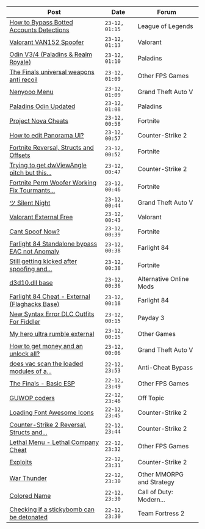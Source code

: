 |Post|Date|Forum|
|----|----|-----|
|[How to Bypass Botted Accounts Detections](https://www.unknowncheats.me/forum/league-of-legends/612915-bypass-botted-accounts-detections.html)|`23-12, 01:15`|League of Legends|
|[Valorant VAN152 Spoofer](https://www.unknowncheats.me/forum/valorant/614831-valorant-van152-spoofer.html)|`23-12, 01:13`|Valorant|
|[Odin V3/4 (Paladins & Realm Royale)](https://www.unknowncheats.me/forum/paladins/576012-odin-v3-4-paladins-realm-royale.html)|`23-12, 01:10`|Paladins|
|[The Finals universal weapons anti recoil](https://www.unknowncheats.me/forum/other-fps-games/615780-finals-universal-weapons-anti-recoil.html)|`23-12, 01:09`|Other FPS Games|
|[Nenyooo Menu](https://www.unknowncheats.me/forum/grand-theft-auto-v/488777-nenyooo-menu.html)|`23-12, 01:09`|Grand Theft Auto V|
|[Paladins Odin Updated](https://www.unknowncheats.me/forum/paladins/515266-paladins-odin-updated.html)|`23-12, 01:08`|Paladins|
|[Project Nova Cheats](https://www.unknowncheats.me/forum/fortnite/608047-project-nova-cheats.html)|`23-12, 00:58`|Fortnite|
|[How to edit Panorama UI?](https://www.unknowncheats.me/forum/counter-strike-2-a/595359-edit-panorama-ui.html)|`23-12, 00:57`|Counter-Strike 2|
|[Fortnite Reversal, Structs and Offsets](https://www.unknowncheats.me/forum/fortnite/235061-fortnite-reversal-structs-offsets.html)|`23-12, 00:52`|Fortnite|
|[Trying to get dwViewAngle pitch but this...](https://www.unknowncheats.me/forum/counter-strike-2-a/616333-trying-dwviewangle-pitch-happens.html)|`23-12, 00:47`|Counter-Strike 2|
|[Fortnite Perm Woofer Working Fix Tourmants...](https://www.unknowncheats.me/forum/fortnite/603652-fortnite-perm-woofer-fix-tourmants-kick.html)|`23-12, 00:46`|Fortnite|
|[ツ Silent Night](https://www.unknowncheats.me/forum/grand-theft-auto-v/604599-silent-night.html)|`23-12, 00:44`|Grand Theft Auto V|
|[Valorant External Free](https://www.unknowncheats.me/forum/valorant/612035-valorant-external-free.html)|`23-12, 00:43`|Valorant|
|[Cant Spoof Now?](https://www.unknowncheats.me/forum/fortnite/615926-cant-spoof.html)|`23-12, 00:39`|Fortnite|
|[Farlight 84 Standalone bypass EAC not Anomaly](https://www.unknowncheats.me/forum/farlight-84-a/616332-farlight-84-standalone-bypass-eac-anomaly.html)|`23-12, 00:38`|Farlight 84|
|[Still getting kicked after spoofing and...](https://www.unknowncheats.me/forum/fortnite/616268-getting-kicked-spoofing-cleaning.html)|`23-12, 00:38`|Fortnite|
|[d3d10.dll base](https://www.unknowncheats.me/forum/alternative-online-mods/616010-d3d10-dll-base.html)|`23-12, 00:36`|Alternative Online Mods|
|[Farlight 84 Cheat - External (Flaghacks Base)](https://www.unknowncheats.me/forum/farlight-84-a/611333-farlight-84-cheat-external-flaghacks-base.html)|`23-12, 00:18`|Farlight 84|
|[New Syntax Error DLC Outfits For Fiddler](https://www.unknowncheats.me/forum/payday-3-a/614829-syntax-error-dlc-outfits-fiddler.html)|`23-12, 00:15`|Payday 3|
|[My hero ultra rumble external](https://www.unknowncheats.me/forum/other-games/605228-hero-ultra-rumble-external.html)|`23-12, 00:15`|Other Games|
|[How to get money and an unlock all?](https://www.unknowncheats.me/forum/grand-theft-auto-v/613970-money-unlock.html)|`23-12, 00:06`|Grand Theft Auto V|
|[does vac scan the loaded modules of a...](https://www.unknowncheats.me/forum/anti-cheat-bypass/616328-vac-scan-loaded-modules-handles-process.html)|`22-12, 23:53`|Anti-Cheat Bypass|
|[The Finals - Basic ESP](https://www.unknowncheats.me/forum/other-fps-games/574812-finals-basic-esp.html)|`22-12, 23:49`|Other FPS Games|
|[GUWOP coders](https://www.unknowncheats.me/forum/off-topic/614870-guwop-coders.html)|`22-12, 23:46`|Off Topic|
|[Loading Font Awesome Icons](https://www.unknowncheats.me/forum/counter-strike-2-a/616125-loading-font-awesome-icons.html)|`22-12, 23:45`|Counter-Strike 2|
|[Counter-Strike 2 Reversal, Structs and...](https://www.unknowncheats.me/forum/counter-strike-2-a/576077-counter-strike-2-reversal-structs-offsets.html)|`22-12, 23:44`|Counter-Strike 2|
|[Lethal Menu - Lethal Company Cheat](https://www.unknowncheats.me/forum/other-fps-games/615575-lethal-menu-lethal-company-cheat.html)|`22-12, 23:32`|Other FPS Games|
|[Exploits](https://www.unknowncheats.me/forum/counter-strike-2-a/616252-exploits.html)|`22-12, 23:31`|Counter-Strike 2|
|[War Thunder](https://www.unknowncheats.me/forum/other-mmorpg-and-strategy/85949-war-thunder.html)|`22-12, 23:30`|Other MMORPG and Strategy|
|[Colored Name](https://www.unknowncheats.me/forum/call-of-duty-modern-warfare-iii/616327-colored-name.html)|`22-12, 23:30`|Call of Duty: Modern...|
|[Checking if a stickybomb can be detonated](https://www.unknowncheats.me/forum/team-fortress-2-a/616243-checking-stickybomb-detonated.html)|`22-12, 23:30`|Team Fortress 2|
